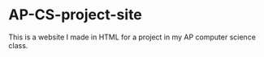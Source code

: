 # AP-CS-project-site
This is a website I made in HTML for a project in my AP computer science class.
